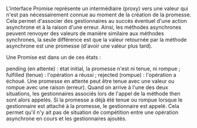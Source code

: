 L'interface Promise représente un intermédiaire (proxy) vers une valeur qui n'est pas nécessairement connue au moment de la création de la promesse. Cela permet d'associer des gestionnaires au succès éventuel d'une action asynchrone et à la raison d'une erreur. Ainsi, les méthodes asynchrones peuvent renvoyer des valeurs de manière similaire aux méthodes synchrones, la seule différence est que la valeur retournée par la méthode asynchrone est une promesse (d'avoir une valeur plus tard).

Une Promise est dans un de ces états :

pending (en attente) : état initial, la promesse n'est ni tenue, ni rompue ;
fulfilled (tenue) : l'opération a réussi ;
rejected (rompue) : l'opération a échoué.
Une promesse en attente peut être tenue avec une valeur ou rompue avec une raison (erreur). Quand on arrive à l'une des deux situations, les gestionnaires associés lors de l'appel de la méthode then sont alors appelés. Si la promesse a déjà été tenue ou rompue lorsque le gestionnaire est attaché à la promesse, le gestionnaire est appelé. Cela permet qu'il n'y ait pas de situation de compétition entre une opération asynchrone en cours et les gestionnaires ajoutés.